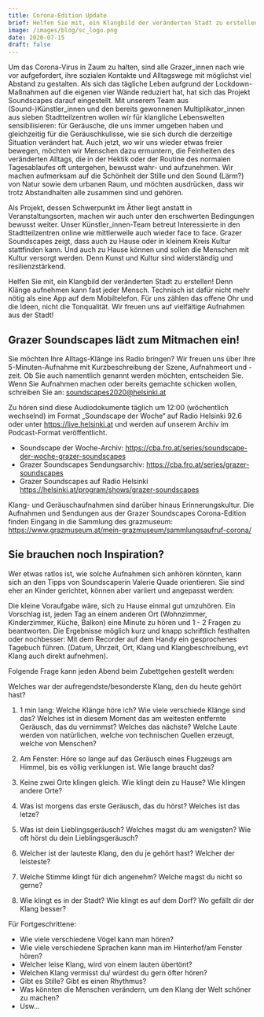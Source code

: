 ```yaml
---
title: Corona-Edition Update
brief: Helfen Sie mit, ein Klangbild der veränderten Stadt zu erstellen! 
image: /images/blog/sc_logo.png
date: 2020-07-15
draft: false
---
```


Um das Corona-Virus in Zaum zu halten, sind alle Grazer_innen nach wie vor aufgefordert, ihre sozialen Kontakte und Alltagswege mit möglichst viel Abstand zu gestalten. Als sich das tägliche Leben aufgrund der Lockdown-Maßnahmen auf die eigenen vier Wände reduziert hat, hat sich das Projekt Soundscapes darauf eingestellt. Mit unserem Team aus (Sound-)Künstler_innen und den bereits gewonnenen Multiplikator_innen aus sieben Stadtteilzentren wollen wir für klangliche Lebenswelten sensibilisieren: für Geräusche, die uns immer umgeben haben und gleichzeitig für die Geräuschkulisse, wie sie sich durch die derzeitige Situation verändert hat. Auch jetzt, wo wir uns wieder etwas freier bewegen, möchten wir Menschen dazu ermuntern, die Feinheiten des veränderten Alltags, die in der Hektik oder der Routine des normalen Tagesablaufes oft untergehen, bewusst wahr- und aufzunehmen. Wir machen aufmerksam auf die Schönheit der Stille und den Sound (Lärm?) von Natur sowie dem urbanen Raum, und möchten ausdrücken, dass wir trotz Abstandhalten alle zusammen sind und gehören.

Als Projekt, dessen Schwerpunkt im Äther liegt anstatt in Veranstaltungsorten, machen wir auch unter den erschwerten Bedingungen bewusst weiter. Unser Künstler_innen-Team betreut Interessierte in den Stadtteilzentren online wie mittlerweile auch wieder face to face. Grazer Soundscapes zeigt, dass auch zu Hause oder in kleinem Kreis Kultur stattfinden kann. Und auch zu Hause können und sollen die Menschen mit Kultur versorgt werden. Denn Kunst und Kultur sind widerständig und resilienzstärkend.

Helfen Sie mit, ein Klangbild der veränderten Stadt zu erstellen! Denn Klänge aufnehmen kann fast jeder Mensch. Technisch ist dafür nicht mehr nötig als eine App auf dem Mobiltelefon. Für uns zählen das offene Ohr und die Ideen, nicht die Tonqualität. Wir freuen uns auf vielfältige Aufnahmen aus der Stadt!

## Grazer Soundscapes lädt zum Mitmachen ein!

Sie möchten Ihre Alltags-Klänge ins Radio bringen? Wir freuen uns über Ihre 5-Minuten-Aufnahme mit Kurzbeschreibung der Szene, Aufnahmeort und -zeit. Ob Sie auch namentlich genannt werden möchten, entscheiden Sie. Wenn Sie Aufnahmen machen oder bereits gemachte schicken wollen, schreiben Sie an: soundscapes2020@helsinki.at

Zu hören sind diese Audiodokumente täglich um 12:00 (wöchentlich wechselnd) im Format „Soundscape der Woche“ auf Radio Helsinki 92.6 oder unter https://live.helsinki.at und werden auf unserem Archiv im Podcast-Format veröffentlicht.

- Soundscape der Woche-Archiv: https://cba.fro.at/series/soundscape-der-woche-grazer-soundscapes
- Grazer Soundscapes Sendungsarchiv: https://cba.fro.at/series/grazer-soundscapes
- Grazer Soundscapes auf Radio Helsinki https://helsinki.at/program/shows/grazer-soundscapes

Klang- und Geräuschaufnahmen sind darüber hinaus Erinnerungskultur. Die Aufnahmen und Sendungen aus der Grazer Soundscapes Corona-Edition finden Eingang in die Sammlung des grazmuseum: https://www.grazmuseum.at/mein-grazmuseum/sammlungsaufruf-corona/

## Sie brauchen noch Inspiration?

Wer etwas ratlos ist, wie solche Aufnahmen sich anhören könnten, kann sich an den Tipps von Soundscaperin Valerie Quade orientieren. Sie sind eher an Kinder gerichtet, können aber variiert und angepasst werden:

Die kleine Voraufgabe wäre, sich zu Hause einmal gut umzuhören. Ein Vorschlag ist, jeden Tag an einem anderen Ort (Wohnzimmer, Kinderzimmer, Küche, Balkon) eine Minute zu hören und 1 - 2 Fragen zu beantworten. Die Ergebnisse möglich kurz und knapp schriftlich festhalten oder nochbesser: Mit dem Recorder auf dem Handy ein gesprochenes Tagebuch führen. (Datum, Uhrzeit, Ort, Klang und Klangbeschreibung, evt Klang auch direkt aufnehmen).

Folgende Frage kann jeden Abend beim Zubettgehen gestellt werden:

Welches war der aufregendste/besonderste Klang, den du heute gehört hast?

1. 1 min lang: Welche Klänge höre ich? Wie viele verschiede Klänge sind das? Welches ist in diesem Moment das am weitesten entfernte Geräusch, das du vernimmst? Welches das nächste? Welche Laute werden von natürlichen, welche von technischen Quellen erzeugt, welche von Menschen?

2. Am Fenster: Höre so lange auf das Geräusch eines Flugzeugs am Himmel, bis es völlig verklungen ist. Wie lange braucht das?

3. Keine zwei Orte klingen gleich. Wie klingt dein zu Hause? Wie klingen andere Orte?

4. Was ist morgens das erste Geräusch, das du hörst? Welches ist das letze?

5. Was ist dein Lieblingsgeräusch? Welches magst du am wenigsten? Wie oft hörst du dein Lieblingsgeräusch?

6. Welcher ist der lauteste Klang, den du je gehört hast? Welcher der leisteste?

7. Welche Stimme klingt für dich angenehm? Welche magst du nicht so gerne?

8. Wie klingt es in der Stadt? Wie klingt es auf dem Dorf? Wo gefällt dir der Klang besser?

Für Fortgeschrittene:
- Wie viele verschiedene Vögel kann man hören?
- Wie viele verschiedene Sprachen kann man im Hinterhof/am Fenster hören?
- Welcher leise Klang, wird von einem lauten übertönt?
- Welchen Klang vermisst du/ würdest du gern öfter hören?
- Gibt es Stille? Gibt es einen Rhythmus?
- Was könnten die Menschen verändern, um den Klang der Welt schöner zu machen?
- Usw…

